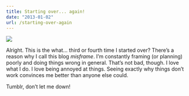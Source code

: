 ```yaml
---
title: Starting over... again!
date: "2013-01-02"
url: /starting-over-again
---
```



<a href="http://www.flickr.com/photos/preetamjinka/8336918768/"><img src="http://static.misfra.me/images/bird.jpg" /></a>

Alright. This is the what... third or fourth time I started over? There’s a reason why I call this blog *misframe*. I’m constantly framing (or planning) poorly and doing things wrong in general. That’s not bad, though. I love what I do. I love being annoyed at things. Seeing exactly why things don’t work convinces me better than anyone else could.

Tumblr, don’t let me down!

